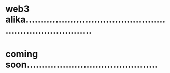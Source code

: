 # web3 alika............................................................................
# coming soon............................................
